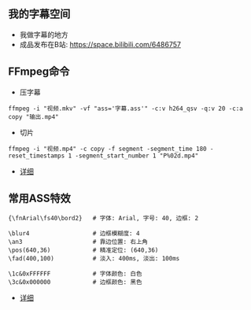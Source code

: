 ## 我的字幕空间

- 我做字幕的地方
- 成品发布在B站: https://space.bilibili.com/6486757

## FFmpeg命令

- 压字幕

```
ffmpeg -i "视频.mkv" -vf "ass='字幕.ass'" -c:v h264_qsv -q:v 20 -c:a copy "输出.mp4"
```

- 切片

```
ffmpeg -i "视频.mp4" -c copy -f segment -segment_time 180 -reset_timestamps 1 -segment_start_number 1 "P%02d.mp4"
```

- [详细](/FFmpeg.md)

## 常用ASS特效

```
{\fnArial\fs40\bord2}   # 字体: Arial, 字号: 40, 边框: 2

\blur4                  # 边框模糊度: 4
\an3                    # 靠边位置: 右上角
\pos(640,36)            # 精准定位: (640,36)
\fad(400,100)           # 淡入: 400ms, 淡出: 100ms

\1c&0xFFFFFF            # 字体颜色: 白色
\3c&0x000000            # 边框颜色: 黑色

```

- [详细](/ASS.md)